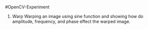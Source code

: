 #OpenCV-Experiment

1. Warp
Warping an image using sine function and showing how do amplitude, frequency, and phase effect the warped image.
